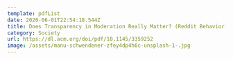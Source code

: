 ```yaml
---
template: pdfList
date: 2020-06-01T22:54:18.544Z
title: Does Transparency in Moderation Really Matter? (Reddit Behavior)
category: Society
url: https://dl.acm.org/doi/pdf/10.1145/3359252
image: /assets/manu-schwendener-zfey4dp4h6c-unsplash-1-.jpg
---
```

